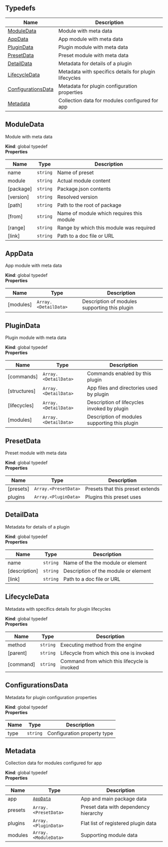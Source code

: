 
## Typedefs

Name | Description
------ | -----------
[ModuleData] | Module with meta data
[AppData] | App module with meta data
[PluginData] | Plugin module with meta data
[PresetData] | Preset module with meta data
[DetailData] | Metadata for details of a plugin
[LifecycleData] | Metadata with specifics details for plugin lifecycles
[ConfigurationsData] | Metadata for plugin configuration properties
[Metadata] | Collection data for modules configured for app


## ModuleData

Module with meta data

**Kind**: global typedef  
**Properties**

| Name | Type | Description |
| --- | --- | --- |
| name | `string` | Name of preset |
| module | `string` | Actual module content |
| \[package\] | `string` | Package.json contents |
| \[version\] | `string` | Resolved version |
| \[path\] | `string` | Path to the root of package |
| \[from\] | `string` | Name of module which requires this module |
| \[range\] | `string` | Range by which this module was required |
| \[link\] | `string` | Path to a doc file or URL |


## AppData

App module with meta data

**Kind**: global typedef  
**Properties**

| Name | Type | Description |
| --- | --- | --- |
| \[modules\] | `Array.<DetailData>` | Description of modules supporting this plugin |


## PluginData

Plugin module with meta data

**Kind**: global typedef  
**Properties**

| Name | Type | Description |
| --- | --- | --- |
| \[commands\] | `Array.<DetailData>` | Commands enabled by this plugin |
| \[structures\] | `Array.<DetailData>` | App files and directories used by plugin |
| \[lifecycles\] | `Array.<DetailData>` | Description of lifecycles invoked by plugin |
| \[modules\] | `Array.<DetailData>` | Description of modules supporting this plugin |


## PresetData

Preset module with meta data

**Kind**: global typedef  
**Properties**

| Name | Type | Description |
| --- | --- | --- |
| \[presets\] | `Array.<PresetData>` | Presets that this preset extends |
| plugins | `Array.<PluginData>` | Plugins this preset uses |


## DetailData

Metadata for details of a plugin

**Kind**: global typedef  
**Properties**

| Name | Type | Description |
| --- | --- | --- |
| name | `string` | Name of the the module or element |
| \[description\] | `string` | Description of the module or element |
| \[link\] | `string` | Path to a doc file or URL |


## LifecycleData

Metadata with specifics details for plugin lifecycles

**Kind**: global typedef  
**Properties**

| Name | Type | Description |
| --- | --- | --- |
| method | `string` | Executing method from the engine |
| \[parent\] | `string` | Lifecycle from which this one is invoked |
| \[command\] | `string` | Command from which this lifecycle is invoked |


## ConfigurationsData

Metadata for plugin configuration properties

**Kind**: global typedef  
**Properties**

| Name | Type | Description |
| --- | --- | --- |
| type | `string` | Configuration property type |


## Metadata

Collection data for modules configured for app

**Kind**: global typedef  
**Properties**

| Name | Type | Description |
| --- | --- | --- |
| app | [`AppData`] | App and main package data |
| presets | `Array.<PresetData>` | Preset data with dependency hierarchy |
| plugins | `Array.<PluginData>` | Flat list of registered plugin data |
| modules | `Array.<ModuleData>` | Supporting module data |

<!-- LINKS -->

[ModuleData]:#moduledata
[AppData]:#appdata
[PluginData]:#plugindata
[PresetData]:#presetdata
[DetailData]:#detaildata
[LifecycleData]:#lifecycledata
[ConfigurationsData]:#configurationsdata
[Metadata]:#metadata
[`AppData`]:#appdata
